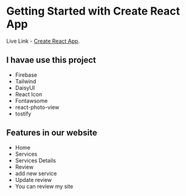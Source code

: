 # Getting Started with Create React App

Live Link - [Create React App](https://wedding-photoservices.netlify.app).

## I havae use this project

- Firebase
- Tailwind
- DaisyUI
- React Icon
- Fontawsome
- react-photo-view
- tostify

## Features in our website

- Home
- Services
- Services Details
- Review
- add new service
- Update review
- You can review my site
